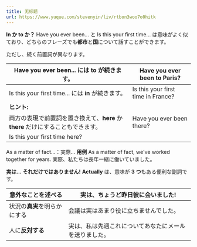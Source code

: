 ```yaml
---
title: 无标题
url: https://www.yuque.com/stevenyin/liv/rtbon3woo7o0hitk
---
```


**In か to か？**
Have you ever been... と Is this your first time... は意味がよく似ており、どちらのフレーズでも**都市**と**国**について話すことができます。

ただし、続く前置詞が異なります。

| Have you ever been... には **to** が続きます。 | Have you ever been to Paris? |
| --- | --- |
| Is this your first time... には **in** が続きます。 | Is this your first time in France? |
| **ヒント:**
両方の表現で前置詞を置き換えて、**here** か **there** だけにすることもできます。 | Have you ever been there?
Is this your first time here? |

As a matter of fact...：実際...
**用例**
As a matter of fact, we've worked together for years.
実際、私たちは長年一緒に働いていました。

**実は... それだけではありません!**
**Actually** は、意味が **3 つ**もある便利な副詞です。

| **意外なこと**を述べる | 実は、ちょうど昨日彼に会いました! |
| --- | --- |
| 状況の**真実**を明らかにする | 会議は実はあまり役に立ちませんでした。 |
| 人に**反対する** | 実は、私は先週これについてあなたにメールを送りました。 |
